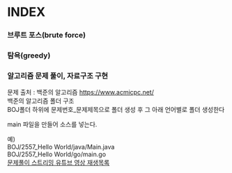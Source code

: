 # INDEX

### 브루트 포스(brute force)
### 탐욕(greedy) 


### 알고리즘 문제 풀이, 자료구조 구현  
문제 출처 : 백준의 알고리즘 https://www.acmicpc.net/  
백준의 알고리즘 폴더 구조  
BOJ폴더 하위에 문제번호_문제제목으로 폴더 생성 후 그 아래 언어별로 폴더 생성한다  

main 파일을 만들어 소스를 넣는다.  

예)  
BOJ/2557_Hello World/java/Main.java  
BOJ/2557_Hello World/go/main.go  
[문제풀이 스트리밍 유튜브 영상 재생목록](https://www.youtube.com/watch?v=k25_2ExhYfs&list=PLkgj-h1OBMYqWrxeQ2LOzpnRSIOlJDP_V&ab_channel=%EC%B5%9C%EB%B3%91%EC%9A%B1)
